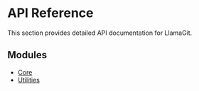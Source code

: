 # API Reference

This section provides detailed API documentation for LlamaGit.

## Modules

- [Core](core.md)
- [Utilities](utilities.md)
